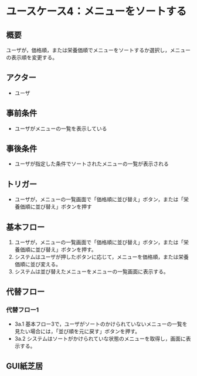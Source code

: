 # ユースケース4：メニューをソートする

## 概要
ユーザが，価格順，または栄養価順でメニューをソートするか選択し，メニューの表示順を変更する。

## アクター
- ユーザ

## 事前条件
- ユーザがメニューの一覧を表示している

## 事後条件
- ユーザが指定した条件でソートされたメニューの一覧が表示される

## トリガー
- ユーザが，メニューの一覧画面で「価格順に並び替え」ボタン，または「栄養価順に並び替え」ボタンを押す

## 基本フロー
1. ユーザが，メニューの一覧画面で「価格順に並び替え」ボタン，または「栄養価順に並び替え」ボタンを押す。
2. システムはユーザが押したボタンに応じて，メニューを価格順，または栄養価順に並び変える。
3. システムは並び替えたメニューをメニューの一覧画面に表示する。

## 代替フロー
### 代替フロー1
- 3a.1 基本フロー3で，ユーザがソートのかけられていないメニューの一覧を見たい場合には，「並び順を元に戻す」ボタンを押す。
- 3a.2 システムはソートがかけられていな状態のメニューを取得し，画面に表示する。

## GUI紙芝居